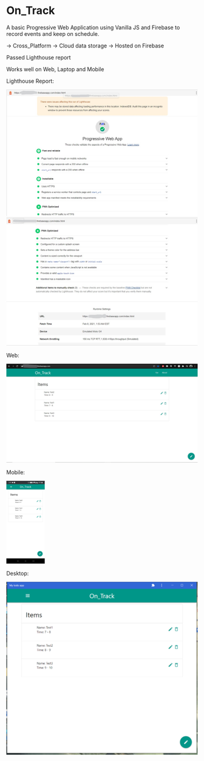 # On_Track

A basic Progressive Web Application using Vanilla JS and Firebase to record events and keep on schedule.

-> Cross_Platform
-> Cloud data storage
-> Hosted on Firebase

Passed Lighthouse report

Works well on Web, Laptop and Mobile

Lighthouse Report:

<img src="ScreenShots/LR1.jpg">


<img src="ScreenShots/LR2.jpg">

Web:

<img src="ScreenShots/WV.jpg">

Mobile:

<img src="ScreenShots/MV.jpg" height="20%" width="20%">

Desktop:

<img src="ScreenShots/DV.png">
